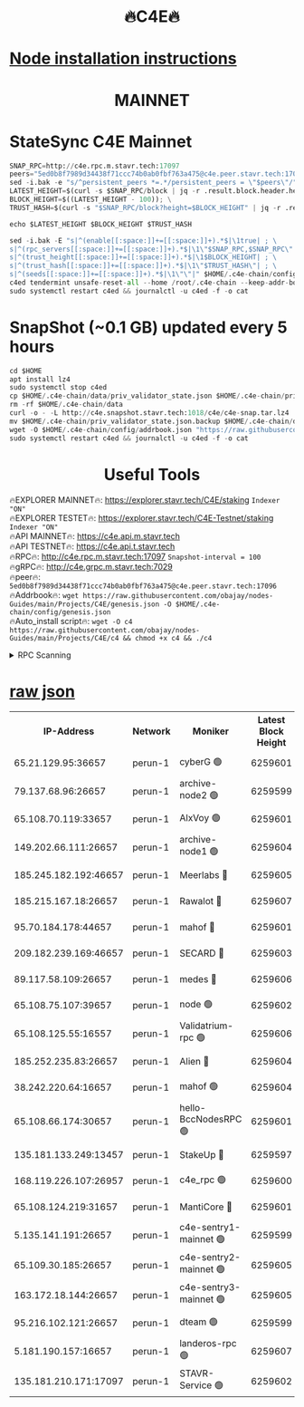 <h1 align="center"> 🔥C4E🔥</h1>

[Node installation instructions](https://github.com/obajay/nodes-Guides/tree/main/Projects/C4E)
=

<h1 align="center"> MAINNET</h1>

# StateSync C4E Mainnet
```python
SNAP_RPC=http://c4e.rpc.m.stavr.tech:17097
peers="5ed0b8f7989d34438f71ccc74b0ab0fbf763a475@c4e.peer.stavr.tech:17096"
sed -i.bak -e "s/^persistent_peers *=.*/persistent_peers = \"$peers\"/" $HOME/.c4e-chain/config/config.toml
LATEST_HEIGHT=$(curl -s $SNAP_RPC/block | jq -r .result.block.header.height); \
BLOCK_HEIGHT=$((LATEST_HEIGHT - 100)); \
TRUST_HASH=$(curl -s "$SNAP_RPC/block?height=$BLOCK_HEIGHT" | jq -r .result.block_id.hash)

echo $LATEST_HEIGHT $BLOCK_HEIGHT $TRUST_HASH

sed -i.bak -E "s|^(enable[[:space:]]+=[[:space:]]+).*$|\1true| ; \
s|^(rpc_servers[[:space:]]+=[[:space:]]+).*$|\1\"$SNAP_RPC,$SNAP_RPC\"| ; \
s|^(trust_height[[:space:]]+=[[:space:]]+).*$|\1$BLOCK_HEIGHT| ; \
s|^(trust_hash[[:space:]]+=[[:space:]]+).*$|\1\"$TRUST_HASH\"| ; \
s|^(seeds[[:space:]]+=[[:space:]]+).*$|\1\"\"|" $HOME/.c4e-chain/config/config.toml
c4ed tendermint unsafe-reset-all --home /root/.c4e-chain --keep-addr-book
sudo systemctl restart c4ed && journalctl -u c4ed -f -o cat
```
# SnapShot (~0.1 GB) updated every 5 hours
```python
cd $HOME
apt install lz4
sudo systemctl stop c4ed
cp $HOME/.c4e-chain/data/priv_validator_state.json $HOME/.c4e-chain/priv_validator_state.json.backup
rm -rf $HOME/.c4e-chain/data
curl -o - -L http://c4e.snapshot.stavr.tech:1018/c4e/c4e-snap.tar.lz4 | lz4 -c -d - | tar -x -C $HOME/.c4e-chain --strip-components 2
mv $HOME/.c4e-chain/priv_validator_state.json.backup $HOME/.c4e-chain/data/priv_validator_state.json
wget -O $HOME/.c4e-chain/config/addrbook.json "https://raw.githubusercontent.com/obajay/nodes-Guides/main/Projects/C4E/addrbook.json"
sudo systemctl restart c4ed && journalctl -u c4ed -f -o cat
```
 <h1 align="center"> Useful Tools</h1>

🔥EXPLORER MAINNET🔥:  https://explorer.stavr.tech/C4E/staking            `Indexer "ON"` \
🔥EXPLORER TESTET🔥:   https://explorer.stavr.tech/C4E-Testnet/staking     `Indexer "ON"` \
🔥API MAINNET🔥:       https://c4e.api.m.stavr.tech \
🔥API TESTNET🔥:       https://c4e.api.t.stavr.tech \
🔥RPC🔥:               http://c4e.rpc.m.stavr.tech:17097                  `Snapshot-interval = 100` \
🔥gRPC🔥:              http://c4e.grpc.m.stavr.tech:7029 \
🔥peer🔥:              `5ed0b8f7989d34438f71ccc74b0ab0fbf763a475@c4e.peer.stavr.tech:17096` \
🔥Addrbook🔥:    ```wget https://raw.githubusercontent.com/obajay/nodes-Guides/main/Projects/C4E/genesis.json -O $HOME/.c4e-chain/config/genesis.json``` \
🔥Auto_install script🔥: ```wget -O c4 https://raw.githubusercontent.com/obajay/nodes-Guides/main/Projects/C4E/c4 && chmod +x c4 && ./c4```





<details>
<summary>RPC Scanning</summary>

<h2 align="center"> We scan nodes in real time every 4 hours. And we provide the final result of RPC endpoints.
We cannot influence the operation of these nodes in any way. </h2>


```python
If Voting Power is higher than 0 --> then the Node is a validator of the network and may be subject to attack and be a potential threat to the chain.
```
```python
We marked such validators with a red symbol
```

</details>

[raw json](https://rpc-check.c4e.stavr.tech/c4e/rpc-c4e-result.json)
=



<table><tr><th>IP-Address</th><th>Network</th><th>Moniker</th><th>Latest Block Height</th><th>Earliest Block Height</th><th>Catching Up</th><th>Tx Index</th><th>Voting Power</th><th>Scan Time</th></tr><tr><td>65.21.129.95:36657</td><td>perun-1</td><td>cyberG 🟢</td><td>6259601</td><td>0</td><td>False</td><td>on</td><td>0</td><td>2023-12-12T20:14:32.450378812UTC</td></tr><tr><td>79.137.68.96:26657</td><td>perun-1</td><td>archive-node2 🟢</td><td>6259599</td><td>1</td><td>False</td><td>on</td><td>0</td><td>2023-12-12T20:14:15.894355306UTC</td></tr><tr><td>65.108.70.119:33657</td><td>perun-1</td><td>AlxVoy 🟢</td><td>6259601</td><td>1</td><td>False</td><td>on</td><td>0</td><td>2023-12-12T20:14:32.057124236UTC</td></tr><tr><td>149.202.66.111:26657</td><td>perun-1</td><td>archive-node1 🟢</td><td>6259604</td><td>1</td><td>False</td><td>on</td><td>0</td><td>2023-12-12T20:14:48.860500398UTC</td></tr><tr><td>185.245.182.192:46657</td><td>perun-1</td><td>Meerlabs 🔴</td><td>6259605</td><td>1051501</td><td>False</td><td>on</td><td>493550</td><td>2023-12-12T20:14:54.056381829UTC</td></tr><tr><td>185.215.167.18:26657</td><td>perun-1</td><td>Rawalot 🔴</td><td>6259607</td><td>1090501</td><td>False</td><td>on</td><td>579034</td><td>2023-12-12T20:15:07.053531588UTC</td></tr><tr><td>95.70.184.178:44657</td><td>perun-1</td><td>mahof 🔴</td><td>6259601</td><td>2342001</td><td>False</td><td>off</td><td>1357006</td><td>2023-12-12T20:14:31.669967410UTC</td></tr><tr><td>209.182.239.169:46657</td><td>perun-1</td><td>SECARD 🔴</td><td>6259603</td><td>2616101</td><td>False</td><td>off</td><td>675729</td><td>2023-12-12T20:14:46.186922833UTC</td></tr><tr><td>89.117.58.109:26657</td><td>perun-1</td><td>medes 🔴</td><td>6259606</td><td>2826001</td><td>False</td><td>off</td><td>471345</td><td>2023-12-12T20:15:01.377202624UTC</td></tr><tr><td>65.108.75.107:39657</td><td>perun-1</td><td>node 🟢</td><td>6259602</td><td>5198801</td><td>False</td><td>on</td><td>0</td><td>2023-12-12T20:14:35.276330761UTC</td></tr><tr><td>65.108.125.55:16557</td><td>perun-1</td><td>Validatrium-rpc 🟢</td><td>6259606</td><td>5551301</td><td>False</td><td>on</td><td>0</td><td>2023-12-12T20:15:03.840486666UTC</td></tr><tr><td>185.252.235.83:26657</td><td>perun-1</td><td>Alien 🔴</td><td>6259604</td><td>5736001</td><td>False</td><td>on</td><td>380508</td><td>2023-12-12T20:14:49.186998938UTC</td></tr><tr><td>38.242.220.64:16657</td><td>perun-1</td><td>mahof 🟢</td><td>6259604</td><td>5980001</td><td>False</td><td>off</td><td>0</td><td>2023-12-12T20:14:46.511727051UTC</td></tr><tr><td>65.108.66.174:30657</td><td>perun-1</td><td>hello-BccNodesRPC 🟢</td><td>6259601</td><td>5985401</td><td>False</td><td>on</td><td>0</td><td>2023-12-12T20:14:32.854395592UTC</td></tr><tr><td>135.181.133.249:13457</td><td>perun-1</td><td>StakeUp 🔴</td><td>6259597</td><td>6015001</td><td>False</td><td>on</td><td>1357007</td><td>2023-12-12T20:14:09.175674999UTC</td></tr><tr><td>168.119.226.107:26957</td><td>perun-1</td><td>c4e_rpc 🟢</td><td>6259600</td><td>6159600</td><td>False</td><td>on</td><td>0</td><td>2023-12-12T20:14:24.758255738UTC</td></tr><tr><td>65.108.124.219:31657</td><td>perun-1</td><td>MantiCore 🔴</td><td>6259601</td><td>6159601</td><td>False</td><td>off</td><td>837598</td><td>2023-12-12T20:14:31.211364859UTC</td></tr><tr><td>5.135.141.191:26657</td><td>perun-1</td><td>c4e-sentry1-mainnet 🟢</td><td>6259599</td><td>6198001</td><td>False</td><td>on</td><td>0</td><td>2023-12-12T20:14:15.567460951UTC</td></tr><tr><td>65.109.30.185:26657</td><td>perun-1</td><td>c4e-sentry2-mainnet 🟢</td><td>6259605</td><td>6238301</td><td>False</td><td>on</td><td>0</td><td>2023-12-12T20:14:53.711191034UTC</td></tr><tr><td>163.172.18.144:26657</td><td>perun-1</td><td>c4e-sentry3-mainnet 🟢</td><td>6259605</td><td>6239001</td><td>False</td><td>on</td><td>0</td><td>2023-12-12T20:14:54.881356149UTC</td></tr><tr><td>95.216.102.121:26657</td><td>perun-1</td><td>dteam 🟢</td><td>6259599</td><td>6246601</td><td>False</td><td>on</td><td>0</td><td>2023-12-12T20:14:16.248338487UTC</td></tr><tr><td>5.181.190.157:16657</td><td>perun-1</td><td>landeros-rpc 🟢</td><td>6259607</td><td>6249001</td><td>False</td><td>on</td><td>0</td><td>2023-12-12T20:15:06.677472126UTC</td></tr><tr><td>135.181.210.171:17097</td><td>perun-1</td><td>STAVR-Service 🟢</td><td>6259602</td><td>6257301</td><td>False</td><td>on</td><td>0</td><td>2023-12-12T20:14:37.732931987UTC</td></tr></table>
